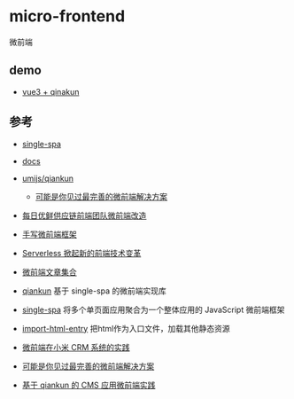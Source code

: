 # micro-frontend

微前端

## demo

- [vue3 + qinakun](https://gitee.com/jeedp/qiankun-template)


## 参考
- [single-spa](https://github.com/CanopyTax/single-spa)
 - [docs](https://single-spa.js.org/docs/)

- [umijs/qiankun](https://github.com/umijs/qiankun)
  - [可能是你见过最完善的微前端解决方案](https://zhuanlan.zhihu.com/p/78362028) 

- [每日优鲜供应链前端团队微前端改造](https://juejin.im/post/5d7f702ce51d4561f777e258)
- [手写微前端框架](https://github.com/YataoZhang/my-single-spa/issues/4)


- [Serverless 掀起新的前端技术变革](https://zhuanlan.zhihu.com/p/65914436)
- [微前端文章集合](https://juejin.im/post/5e01f2bff265da33e2290c75)



- [qiankun](https://qiankun.umijs.org/zh) 基于 single-spa 的微前端实现库
- [single-spa](https://github.com/CanopyTax/single-spa) 将多个单页面应用聚合为一个整体应用的 JavaScript 微前端框架
- [import-html-entry](https://github.com/kuitos/import-html-entry/) 把html作为入口文件，加载其他静态资源
- [微前端在小米 CRM 系统的实践](https://xiaomi-info.github.io/2020/04/14/fe-microfrontends-practice/)
- [可能是你见过最完善的微前端解决方案](https://zhuanlan.zhihu.com/p/78362028)
- [基于 qiankun 的 CMS 应用微前端实践](https://zhuanlan.zhihu.com/p/267649968)

